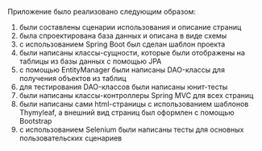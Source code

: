 Приложение было реализовано следующим образом:
1. были составлены сценарии использования и описание страниц
2. была спроектирована база данных и описана в виде схемы 
3. с использованием Spring Boot был сделан шаблон проекта
4. были написаны классы-сущности, которые были отображены на таблицы из базы данных с помощью JPA
5. с помощью EntityManager были написаны DAO-классы для получения объектов из таблиц
6. для тестирования DAO-классов были написаны юнит-тесты
7. были написаны классы-контроллеры Spring MVC для всех страниц
8. были написаны сами html-страницы с использованием шаблонов Thymyleaf, а внешний вид страниц был оформлен с помощью Bootstrap
9. с использованием Selenium были написаны тесты для основных пользовательских сценариев
